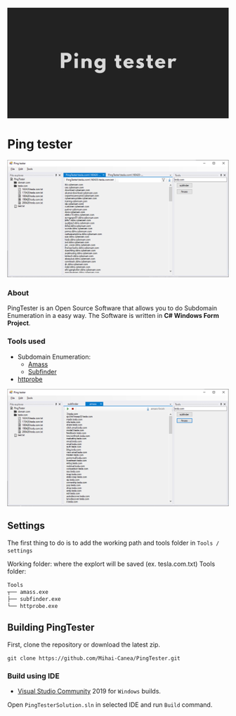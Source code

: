 ![Presentation](https://github.com/Mihai-Canea/PingTester/blob/master/Assets/PingTester.png)
# Ping tester
![Presentation](https://github.com/Mihai-Canea/PingTester/blob/master/Assets/pingTesterVisual.png)

### About

PingTester is an Open Source Software that allows you to do Subdomain Enumeration in a easy way.
The Software is written in **C# Windows Form Project**.

### Tools used

- Subdomain Enumeration:
  - [Amass](https://github.com/OWASP/Amass)
  - [Subfinder](https://github.com/subfinder/subfinder)
- [httprobe](https://github.com/tomnomnom/httprobe)
  
![Presentation](https://github.com/Mihai-Canea/PingTester/blob/master/Assets/pingTesterAmass.png)

## Settings
The first thing to do is to add the working path and tools folder in `Tools / settings`

Working folder: where the explort will be saved (ex. tesla.com.txt)
Tools folder:
```
Tools
┬── amass.exe
├── subfinder.exe
└── httprobe.exe
```

## Building PingTester
First, clone the repository or download the latest zip.

```
git clone https://github.com/Mihai-Canea/PingTester.git
````
### Build using IDE
* [Visual Studio Community](https://visualstudio.microsoft.com/it/vs/community/) 2019 for ```Windows``` builds.

Open ```PingTesterSolution.sln``` in selected IDE and run ```Build``` command.
